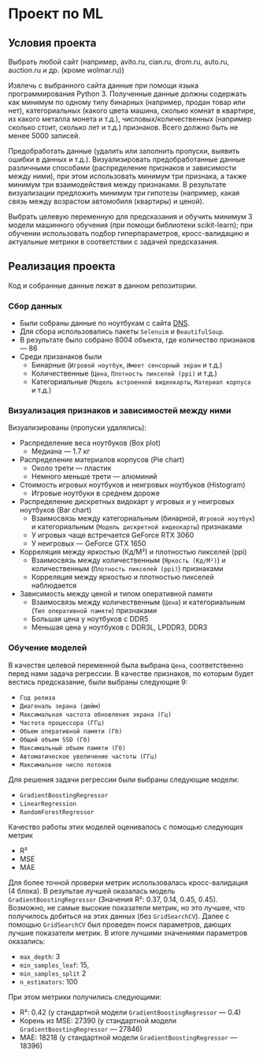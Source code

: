 # Проект по ML
## Условия проекта
Выбрать любой сайт (например, avito.ru, cian.ru, drom.ru, auto.ru, auction.ru и др. (кроме wolmar.ru))

Извлечь с выбранного сайта данные при помощи языка программирования Python 3. Полученные данные должны содержать как минимум по одному типу бинарных (например, продан товар или нет), категориальных (какого цвета машина, сколько комнат в квартире, из какого металла монета и т.д.), числовых/количественных (например сколько стоит, сколько лет и т.д.) признаков. Всего должно быть не менее 5000 записей.

Предобработать данные (удалить или заполнить пропуски, выявить ошибки в данных и т.д.). Визуализировать предобработанные данные различными способами (распределение признаков и зависимости между ними), при этом использовать минимум три признака, а также минимум три взаимодействия между признаками. В результате визуализации предложить минимум три гипотезы (например, какая связь между возрастом автомобиля (квартиры) и ценой).

Выбрать целевую переменную для предсказания и обучить минимум 3 модели машинного обучения (при помощи библиотеки scikit-learn); при обучении использовать подбор гиперпараметров, кросс-валидацию и актуальные метрики в соответствии с задачей предсказания.
## Реализация проекта
Код и собранные данные лежат в данном репозитории.

### Сбор данных
* Были собраны данные по ноутбукам с сайта [DNS](https://www.dns-shop.ru/catalog/17a892f816404e77/noutbuki/).
* Для сбора использовались пакеты `Selenuim` и `BeautifulSoup`.
* В результате было собрано 8004 объекта, где количество признаков — 86
* Среди призанаков были 
    + Бинарные (`Игровой ноутбук`, `Имеет сенсорный экран` и т.д.)
    + Количественные (`Цена`, `Плотность пикселей (ppi)` и т.д.)
    + Категориальные (`Модель встроенной видеокарты`, `Материал корпуса` и т.д.)
### Визуализация признаков и зависимостей между ними
Визуализированы (пропуски удалялись):
* Распределение веса ноутбуков (Box plot) 
    + Медиана — 1.7 кг
* Распределение материалов корпусов (Pie chart) 
    + Около трети — пластик
    + Немного меньше трети — алюминий
* Cтоимость игровых ноутбуков и неигровых ноутбуков (Histogram)
    + Игровые ноутбуки в среднем дороже
* Распределение дискретных видокарт у игровых и у неигровых ноутбуков (Bar chart)
    + Взаимосвязь между категориальным (бинарной, `Игровой ноутбук`) и категориальным (`Модель дискретной видеокарты`) признаками
    + У игровых чаще встречается GeForce RTX 3060
    + У неигровых — GeForce GTX 1650
* Корреляция между яркостью (Кд/М²) и плотностью пикселей (ppi)
    + Взаимосвязь между количественным (`Яркость (Кд/М²)`) и количественным (`Плотность пикселей (ppi)`) признаками
    + Корреляция между яркостью и плотностью пикселей наблюдается
* Зависимость между ценой и типом оперативной памяти
    + Взаимосвязь между количественным (`Цена`) и категориальным (`Тип оперативной памяти`) признаками
    + Большая цена у ноутбуков с DDR5
    + Меньшая цена у ноутбуков с DDR3L, LPDDR3, DDR3
### Обучение моделей
В качестве целевой переменной была выбрана `Цена`, соответственно перед нами задача регрессии.
В качестве признаков, по которым будет вестись предсказание, были выбраны следующие 9:
* `Год релиза`
* `Диагональ экрана (дюйм)`
* `Максимальная частота обновления экрана (Гц)`
* `Частота процессора (ГГц)`
* `Объем оперативной памяти (Гб)`
* `Общий объем SSD (Гб)`
* `Максимальный объем памяти (Гб)`
* `Автоматическое увеличение частоты (ГГц)`
* `Максимальное число потоков`

Для решения задачи регрессии были выбраны следующие модели:
* `GradientBoostingRegressor`
* `LinearRegression`
* `RandomForestRegressor`

Качество работы этих моделей оценивалось с помощью следующих метрик 
* R²
* MSE
* MAE

Для более точной проверки метрик использовалась кросс-валидация (4 блока). 
В результае лучшей оказалась модель `GradientBoostingRegressor` (Значения R²: 0.37, 0.14, 0.45, 0.45).
Возможно, не самые высокие показатели метрик, но это лучшее, что получилось добиться на этих данных (без `GridSearchCV`).
Далее с помощью `GridSearchCV` был проведен поиск параметров, дающих лучшие показатели метрик. 
В итоге лучшими значениями параметров оказались:
* `max_depth`: 3
* `min_samples_leaf`: 15,
* `min_samples_split` 2
* `n_estimators`: 100

При этом метрики получились следующими:
* R²: 0.42 (у стандартной модели `GradientBoostingRegressor` — 0.4)
* Корень из MSE: 27390 (у стандартной модели `GradientBoostingRegressor` — 27846)
* MAE: 18218 (у стандартной модели `GradientBoostingRegressor` — 18396)
